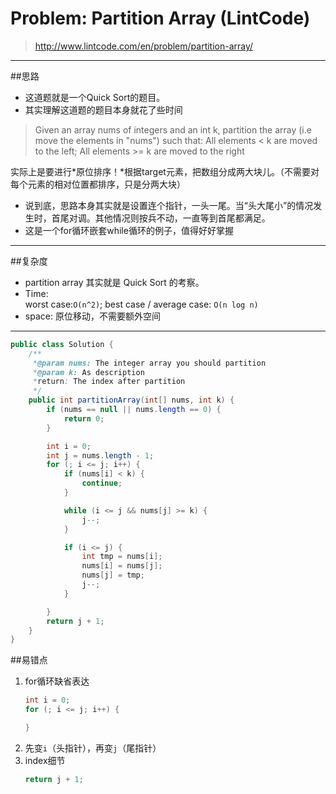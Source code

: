 

# Problem: Partition Array (LintCode)


> http://www.lintcode.com/en/problem/partition-array/

------------------------------------------------------------
##思路
* 这道题就是一个Quick Sort的题目。
* 其实理解这道题的题目本身就花了些时间

> Given an array nums of integers and an int k, partition the array (i.e move the elements in "nums") such that:
All elements < k are moved to the left;
All elements >= k are moved to the right

实际上是要进行*原位排序！*根据target元素，把数组分成两大块儿。（不需要对每个元素的相对位置都排序，只是分两大块）

* 说到底，思路本身其实就是设置连个指针，一头一尾。当“头大尾小”的情况发生时，首尾对调。其他情况则按兵不动，一直等到首尾都满足。
* 这是一个for循环嵌套while循环的例子，值得好好掌握

-------------------------------------------------
##复杂度
* partition array 其实就是 Quick Sort 的考察。
* Time:                  
worst case:`O(n^2)`; best case / average case: `O(n log n)`
* space: 原位移动，不需要额外空间

----------

```java
public class Solution {
    /**
     *@param nums: The integer array you should partition
     *@param k: As description
     *return: The index after partition
     */
    public int partitionArray(int[] nums, int k) {
        if (nums == null || nums.length == 0) {
            return 0;
        }

        int i = 0;
        int j = nums.length - 1;
        for (; i <= j; i++) {
            if (nums[i] < k) {
                continue;
            }

            while (i <= j && nums[j] >= k) {
                j--;
            }

            if (i <= j) {
                int tmp = nums[i];
                nums[i] = nums[j];
                nums[j] = tmp;
                j--;
            }

        }
        return j + 1;
    }
}
```
##易错点
1. for循环缺省表达
   ```java
   int i = 0;
   for (; i <= j; i++) {
   
   }
   ```
2. 先变```i```（头指针），再变```j```（尾指针）
3. index细节
   ```java
   return j + 1;
   ```





